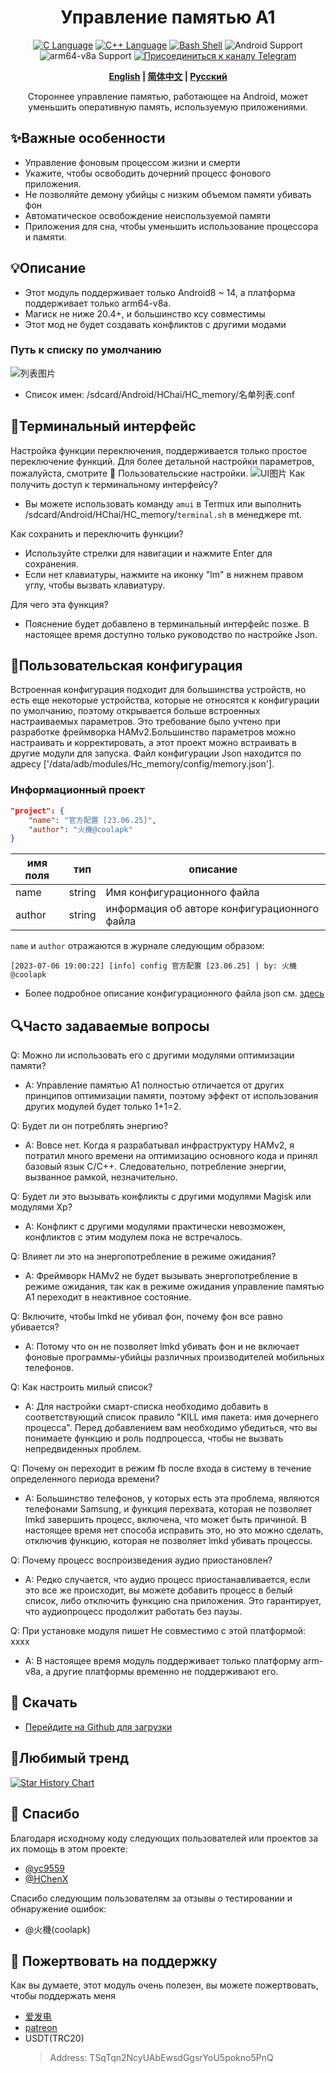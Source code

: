<div align="center">
<h1>Управление памятью A1</h1>
<a href="http://cppmicroservices.org/"><img alt="C Language" src="https://img.shields.io/badge/-C-black?logo=c&style=flat-square&logoColor=ffffff"></a>
<a href="http://cppmicroservices.org/"><img alt="C++ Language" src="https://img.shields.io/badge/-C++-808080?logo=c%2B%2B&style=flat-square&logoColor=ffffff"></a>
<a href="https://www.python.org/"><img alt="Bash Shell" src="https://img.shields.io/badge/-Bash-ae9a5a?style=flat-square&logo=shell&logoColor=ffffff"></a>
<img alt="Android Support" src="https://img.shields.io/badge/Android%208~13-Support-green">
<img alt="arm64-v8a Support" src="https://img.shields.io/badge/arm64--v8a-Support-green">
<a href="https://t.me/HCha1234"><img alt="Присоединиться к каналу Telegram" src="https://img.shields.io/badge/Join%20group-Telegram-brightgreen.svg?logo=telegram"></a>
<p><b><a href="README.md">English</a> | <a href="README-zh.md">简体中文</a> | <a href="README-ru.md">Русский</a></b></p>
<p>Стороннее управление памятью, работающее на Android, может уменьшить оперативную память, используемую приложениями.</p>
</div>

## ✨Важные особенности
- Управление фоновым процессом жизни и смерти
- Укажите, чтобы освободить дочерний процесс фонового приложения.
- Не позволяйте демону убийцы с низким объемом памяти убивать фон
- Автоматическое освобождение неиспользуемой памяти
- Приложения для сна, чтобы уменьшить использование процессора и памяти.

## 💡Описание
- Этот модуль поддерживает только Android8 ~ 14, а платформа поддерживает только arm64-v8a.
- Магиск не ниже 20.4+, и большинство ксу совместимы
- Этот мод не будет создавать конфликтов с другими модами

### Путь к списку по умолчанию
![列表图片](image/list.jpg)
- Список имен: /sdcard/Android/HChai/HC_memory/名单列表.conf

## 📱Терминальный интерфейс
Настройка функции переключения, поддерживается только простое переключение функций. Для более детальной настройки параметров, пожалуйста, смотрите 📝 Пользовательские настройки.
![UI图片](image/ui.jpg)
Как получить доступ к терминальному интерфейсу?
- Вы можете использовать команду `amui` в Termux или выполнить /sdcard/Android/HChai/HC_memory/`terminal.sh` в менеджере mt.

Как сохранить и переключить функции?
- Используйте стрелки для навигации и нажмите Enter для сохранения.
- Если нет клавиатуры, нажмите на иконку "lm" в нижнем правом углу, чтобы вызвать клавиатуру.

Для чего эта функция?
- Пояснение будет добавлено в терминальный интерфейс позже. В настоящее время доступно только руководство по настройке Json.

## 📝Пользовательская конфигурация
Встроенная конфигурация подходит для большинства устройств, но есть еще некоторые устройства, которые не относятся к конфигурации по умолчанию, поэтому открывается больше встроенных настраиваемых параметров. Это требование было учтено при разработке фреймворка HAMv2.Большинство параметров можно настраивать и корректировать, а этот проект можно встраивать в другие модули для запуска. Файл конфигурации Json находится по адресу ['/data/adb/modules/Hc_memory/config/memory.json'].

### Информационный проект
```json
"project": {
    "name": "官方配置 [23.06.25]",
    "author": "火機@coolapk"
}
```

| имя поля | тип    | описание                                     |
| -------- | ------ | -------------------------------------------- |
| name     | string | Имя конфигурационного файла                  |
| author   | string | информация об авторе конфигурационного файла |

`name` и `author` отражаются в журнале следующим образом:
```
[2023-07-06 19:00:22] [info] config 官方配置 [23.06.25] | by: 火機@coolapk
```

- Более подробное описание конфигурационного файла json см. [здесь](config/JSON-CONFIG-ru.md)

## 🔍Часто задаваемые вопросы

Q: Можно ли использовать его с другими модулями оптимизации памяти?
- A: Управление памятью A1 полностью отличается от других принципов оптимизации памяти, поэтому эффект от использования других модулей будет только 1+1=2.

Q: Будет ли он потреблять энергию?
- A: Вовсе нет. Когда я разрабатывал инфраструктуру HAMv2, я потратил много времени на оптимизацию основного кода и принял базовый язык C/C++. Следовательно, потребление энергии, вызванное рамкой, незначительно.

Q: Будет ли это вызывать конфликты с другими модулями Magisk или модулями Xp?
- A: Конфликт с другими модулями практически невозможен, конфликтов с этим модулем пока не встречалось.

Q: Влияет ли это на энергопотребление в режиме ожидания?
- A: Фреймворк HAMv2 не будет вызывать энергопотребление в режиме ожидания, так как в режиме ожидания управление памятью A1 переходит в неактивное состояние.

Q: Включите, чтобы lmkd не убивал фон, почему фон все равно убивается?
- A: Потому что он не позволяет lmkd убивать фон и не включает фоновые программы-убийцы различных производителей мобильных телефонов.

Q: Как настроить милый список?
- A: Для настройки смарт-списка необходимо добавить в соответствующий список правило "KILL имя пакета: имя дочернего процесса". Перед добавлением вам необходимо убедиться, что вы понимаете функцию и роль подпроцесса, чтобы не вызвать непредвиденных проблем.

Q: Почему он переходит в режим fb после входа в систему в течение определенного периода времени?
- A: Большинство телефонов, у которых есть эта проблема, являются телефонами Samsung, и функция перехвата, которая не позволяет lmkd завершить процесс, включена, что может быть причиной. В настоящее время нет способа исправить это, но это можно сделать, отключив функцию, которая не позволяет lmkd убивать процессы.

Q: Почему процесс воспроизведения аудио приостановлен?
- A: Редко случается, что аудио процесс приостанавливается, если это все же происходит, вы можете добавить процесс в белый список, либо отключить функцию сна приложения. Это гарантирует, что аудиопроцесс продолжит работать без паузы.

Q: При установке модуля пишет Не совместимо с этой платформой: xxxx
- A: В настоящее время модуль поддерживает только платформу arm-v8a, а другие платформы временно не поддерживают его.

## 🚀 Скачать
- [Перейдите на Github для загрузки](https://github.com/OneB1ank/A1Memory/releases)

## 🌟Любимый тренд

<a href="https://star-history.com/#OneB1ank/A1Memory&Timeline">
  <picture>
    <source media="(prefers-color-scheme: dark)" srcset="https://api.star-history.com/svg?repos=OneB1ank/A1Memory&type=Timeline&theme=dark" />
    <source media="(prefers-color-scheme: light)" srcset="https://api.star-history.com/svg?repos=OneB1ank/A1Memory&type=Timeline" />
    <img alt="Star History Chart" src="https://api.star-history.com/svg?repos=OneB1ank/A1Memory&type=Timeline" />
  </picture>
</a>

## 🙏 Спасибо

Благодаря исходному коду следующих пользователей или проектов за их помощь в этом проекте:
- [@yc9559](https://github.com/yc9559)
- [@HChenX](https://github.com/HChenX)

Спасибо следующим пользователям за отзывы о тестировании и обнаружение ошибок:
- @火機(coolapk)

## 🎉 Пожертвовать на поддержку
Как вы думаете, этот модуль очень полезен, вы можете пожертвовать, чтобы поддержать меня
- [爱发电](https://afdian.net/a/HCha1)
- [patreon](https://patreon.com/A1memory)
- USDT(TRC20)
  > Address: TSqTqn2NcyUAbEwsdGgsrYoU5pokno5PnQ
